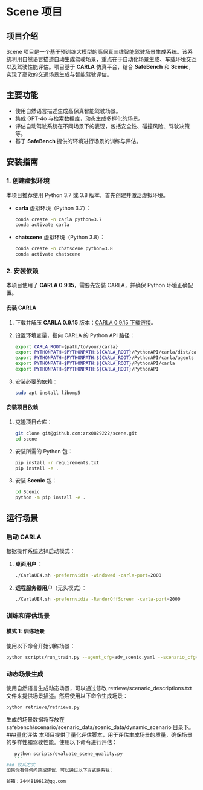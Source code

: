 # Scene 项目

## 项目介绍

Scene 项目是一个基于预训练大模型的高保真三维智能驾驶场景生成系统。该系统利用自然语言描述自动生成驾驶场景，重点在于自动化场景生成、车载环境交互以及驾驶性能评估。项目基于 **CARLA** 仿真平台，结合 **SafeBench** 和 **Scenic**，实现了高效的交通场景生成与智能驾驶评估。

## 主要功能

- 使用自然语言描述生成高保真智能驾驶场景。
- 集成 GPT-4o 与检索数据库，动态生成多样化的场景。
- 评估自动驾驶系统在不同场景下的表现，包括安全性、碰撞风险、驾驶决策等。
- 基于 **SafeBench** 提供的环境进行场景的训练与评估。

## 安装指南

### 1. 创建虚拟环境

本项目推荐使用 Python 3.7 或 3.8 版本，首先创建并激活虚拟环境。

- **carla** 虚拟环境（Python 3.7）：

    ```bash
    conda create -n carla python=3.7
    conda activate carla
    ```

- **chatscene** 虚拟环境（Python 3.8）：

    ```bash
    conda create -n chatscene python=3.8
    conda activate chatscene
    ```

### 2. 安装依赖

本项目使用了 **CARLA 0.9.15**，需要先安装 CARLA，并确保 Python 环境正确配置。

#### 安装 CARLA

1. 下载并解压 **CARLA 0.9.15** 版本：[CARLA 0.9.15 下载链接](https://github.com/carla-simulator/carla/releases/tag/0.9.15)。
2. 设置环境变量，指向 CARLA 的 Python API 路径：

    ```bash
    export CARLA_ROOT={path/to/your/carla}
    export PYTHONPATH=$PYTHONPATH:${CARLA_ROOT}/PythonAPI/carla/dist/carla-0.9.13-py3.8-linux-x86_64.egg
    export PYTHONPATH=$PYTHONPATH:${CARLA_ROOT}/PythonAPI/carla/agents
    export PYTHONPATH=$PYTHONPATH:${CARLA_ROOT}/PythonAPI/carla
    export PYTHONPATH=$PYTHONPATH:${CARLA_ROOT}/PythonAPI
    ```

3. 安装必要的依赖：

    ```bash
    sudo apt install libomp5
    ```

#### 安装项目依赖

1. 克隆项目仓库：

    ```bash
    git clone git@github.com:zrx0829222/scene.git
    cd scene
    ```

2. 安装所需的 Python 包：

    ```bash
    pip install -r requirements.txt
    pip install -e .
    ```

3. 安装 **Scenic** 包：

    ```bash
    cd Scenic
    python -m pip install -e .
    ```

## 运行场景

### 启动 CARLA

根据操作系统选择启动模式：

1. **桌面用户**：

    ```bash
    ./CarlaUE4.sh -prefernvidia -windowed -carla-port=2000
    ```

2. **远程服务器用户**（无头模式）：

    ```bash
    ./CarlaUE4.sh -prefernvidia -RenderOffScreen -carla-port=2000
    ```

### 训练和评估场景

#### 模式 1: 训练场景

使用以下命令开始训练场景：

```bash
python scripts/run_train.py --agent_cfg=adv_scenic.yaml --scenario_cfg=train_scenario_scenic.yaml --mode train_scenario --scenario_id 1
```

### 动态场景生成
使用自然语言生成动态场景，可以通过修改 retrieve/scenario_descriptions.txt 文件来提供场景描述。然后使用以下命令生成场景：
```bash
python retrieve/retrieve.py
```
生成的场景数据将存放在 safebench/scenario/scenario_data/scenic_data/dynamic_scenario 目录下。
###量化评估
本项目提供了量化评估脚本，用于评估生成场景的质量，确保场景的多样性和驾驶性能。使用以下命令进行评估：
 ```bash
    python scripts/evaluate_scene_quality.py
    ```
### 联系方式
如果你有任何问题或建议，可以通过以下方式联系我：

邮箱：2444819612@qq.com
